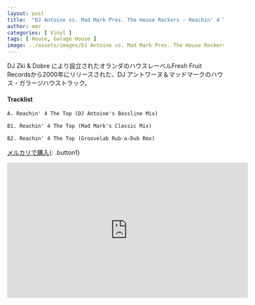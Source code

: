 ```yaml
---
layout: post
title:  "DJ Antoine vs. Mad Mark Pres. The House Rockers – Reachin' 4 The Top"
author: mmr
categories: [ Vinyl ]
tags: [ House, Garage House ]
image: ../assets/images/DJ Antoine vs. Mad Mark Pres. The House Rockers – Reachin' 4 The Top.jpg
---
```


DJ Zki & Dobre により設立されたオランダのハウスレーベルFresh Fruit Recordsから2000年にリリースされた、DJ アントワーヌ＆マッドマークのハウス・ガラージハウストラック。

#### Tracklist
```md
A. Reachin' 4 The Top (DJ Antoine's Bassline Mix)

B1. Reachin' 4 The Top (Mad Mark's Classic Mix)

B2. Reachin' 4 The Top (Groovelab Rub-a-Dub Rmx)
```

[メルカリで購入](https://jp.mercari.com/item/m75503570043?afid=6142608987){: .button1}


<iframe width="560" height="315" src="https://www.youtube.com/embed/L96jrumE-mA?si=4_GXCJ5r_meEeOdu" title="YouTube video player" frameborder="0" allow="accelerometer; autoplay; clipboard-write; encrypted-media; gyroscope; picture-in-picture; web-share" referrerpolicy="strict-origin-when-cross-origin" allowfullscreen></iframe>